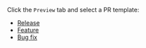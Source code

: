 Click the `Preview` tab and select a PR template:

- [Release](?expand=1&template=release-pull-request.md&title=Release%3A+v0.xx.0)
- [Feature](?expand=1&template=feature-pull-request.md&title=Feat%3A+describe+enhancement+or+feature+(Issue+%23XX))
- [Bug fix](?expand=1&template=bug-pull-request.md&title=Fix%3A+describe+issue+fixed+(Issue+%23XX))

